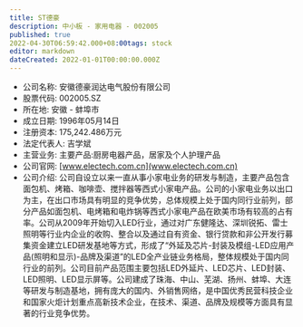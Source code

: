 ```yaml
---
title: ST德豪
description: 中小板 - 家用电器 - 002005
published: true
2022-04-30T06:59:42.000+08:00tags: stock
editor: markdown
dateCreated: 2022-01-01T00:00:00.000Z
---
```


- 公司名称: 安徽德豪润达电气股份有限公司
- 股票代码: 002005.SZ
- 所在地: 安徽 - 蚌埠市
- 成立日期: 1996年05月14日
- 注册资本: 175,242.486万元
- 法定代表人: 吉学斌
- 主营业务: 主要产品:厨房电器产品，居家及个人护理产品
- 公司官网: [www.electech.com.cn](www.electech.com.cn)
- 公司介绍: 公司自设立以来一直从事小家电业务的研发与制造，主要产品包含面包机、烤箱、咖啡壶、搅拌器等西式小家电产品。公司的小家电业务以出口为主，在出口市场具有明显的竞争优势，总体规模上处于国内同行业前列，部分产品如面包机、电烤箱和电炸锅等西式小家电产品在欧美市场有较高的占有率。公司从2009年开始切入LED行业，通过对广东健隆达、深圳锐拓、雷士照明等行业内企业的收购、整合以及通过自有资金、银行贷款和非公开发行募集资金建立LED研发基地等方式，形成了“外延及芯片-封装及模组-LED应用产品(照明和显示)-品牌及渠道”的LED全产业链业务格局，整体规模处于国内同行业的前列。公司目前产品范围主要包括LED外延片、LED芯片、LED封装、LED照明、LED显示屏等。公司建成了珠海、中山、芜湖、扬州、蚌埠、大连等研发与制造基地，拥有庞大的国内、外销售网络，是中国优秀民营科技企业和国家火炬计划重点高新技术企业，在技术、渠道、品牌及规模等方面具有显著的行业竞争优势。


